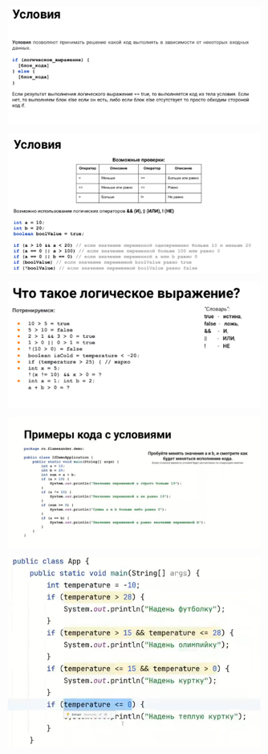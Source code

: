 ![](https://github.com/Extertom/Notebook_my/blob/5d74fa8d94d5635aaa8ba6463ae05a0f077f8530/images/%D1%83%D1%81%D0%BB%D0%BE%D0%B2%D0%B8%D1%8F1.png)

![](https://github.com/Extertom/Notebook_my/blob/5d74fa8d94d5635aaa8ba6463ae05a0f077f8530/images/%D0%A3%D1%81%D0%BB%D0%BE%D0%B2%D0%B8%D1%8F.png)

![](https://github.com/Extertom/Notebook_my/blob/5d74fa8d94d5635aaa8ba6463ae05a0f077f8530/images/%D0%BB%D0%BE%D0%B3%D0%B8%D1%87%D0%B5%D1%81%D0%BA%D0%BE%D0%B5%20%D0%B2%D1%8B%D1%80%D0%B0%D0%B6%D0%B5%D0%BD%D0%B8%D0%B5.png)

![](https://github.com/Extertom/Notebook_my/blob/7629b7335db5ecc805674e347e8e2b07da3400c8/images/%D0%9F%D1%80%D0%B8%D0%BC%D0%B5%D1%80%D1%8B%20%D0%BA%D0%BE%D0%B4%D0%B0%20%D1%81%20%D1%83%D1%81%D0%BB%D0%BE%D0%B2%D0%B8%D1%8F%D0%BC%D0%B8.jpg)

![](https://github.com/Extertom/Notebook_my/blob/7629b7335db5ecc805674e347e8e2b07da3400c8/images/%D0%BF%D1%80%D0%B8%D0%BC%D0%B5%D1%80%20%D1%83%D1%81%D0%BB%D0%BE%D0%B2%D0%B8%D1%8F.png)






